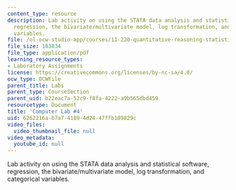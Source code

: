 ```yaml
---
content_type: resource
description: Lab activity on using the STATA data analysis and statistical software,
  regression, the bivariate/multivariate model, log transformation, and categorical
  variables.
file: /ol-ocw-studio-app/courses/11-220-quantitative-reasoning-statistical-methods-for-planners-i-spring-2009/6262216ab7a741894d2447ffb109829c_MIT11_220s09_Lab04_Apr24.pdf
file_size: 103834
file_type: application/pdf
learning_resource_types:
- Laboratory Assignments
license: https://creativecommons.org/licenses/by-nc-sa/4.0/
ocw_type: OCWFile
parent_title: Labs
parent_type: CourseSection
parent_uid: b22eac7a-52c9-f8fa-4222-a9b565dbd459
resourcetype: Document
title: 'Computer Lab #4'
uid: 6262216a-b7a7-4189-4d24-47ffb109829c
video_files:
  video_thumbnail_file: null
video_metadata:
  youtube_id: null
---
```

Lab activity on using the STATA data analysis and statistical software, regression, the bivariate/multivariate model, log transformation, and categorical variables.